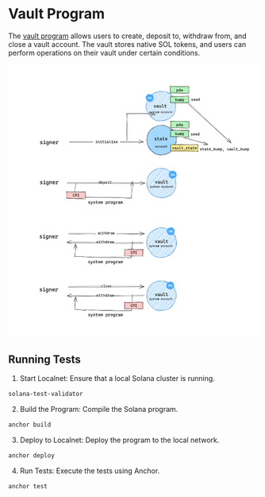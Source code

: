 <!-- markdownlint-disable-->

# Vault Program

The [vault program](programs/vault/src/lib.rs) allows users to create, deposit to, withdraw from, and close a vault account. The vault stores native SOL tokens, and users can perform operations on their vault under certain conditions.

<div align="center">
	<img src="vault.png" width="600">
</div>

## Running Tests

1. Start Localnet: Ensure that a local Solana cluster is running.

```sh
solana-test-validator
```

2. Build the Program: Compile the Solana program.

```sh
anchor build
```

3. Deploy to Localnet: Deploy the program to the local network.

```sh
anchor deploy
```

4. Run Tests: Execute the tests using Anchor.

```sh
anchor test
```
